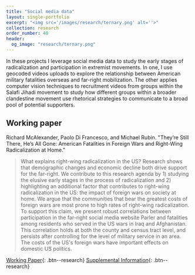 ```yaml
---
title: "Social media data"
layout: single-portfolio
excerpt: "<img src='/images/research/ternary.png' alt=''>"
collection: research
order_number: 40
header: 
  og_image: "research/ternary.png"
---
```


In these projects I leverage social media data to study the early stages of
radicalization and participation in extremist movements. In one, I use geocoded
videos uploads to explore the relationship between American military fatalities
overseas and far-right mobilization. The other applies computer vision
techniques to recruitment videos from groups within the Salafi Jihadi movement
to study how different groups within a broader clandestine movement use
rhetorical strategies to communicate to a broad pool of potential supporters.

## Working paper

Richard McAlexander, Paolo Di Francesco, and Michael Rubin. "They’re Still There, He’s All Gone: American Fatalities in Foreign Wars and Right-Wing Radicalization at Home."

> What explains right-wing radicalization in the US? Research shows that demographic changes and economic decline both drive support for the far-right. We contribute to this research agenda by 1) studying the elusive early stages in the process of radicalization and 2) highlighting an additional factor that contributes to right-wing radicalization in the US: the impact of foreign wars on society at home. We argue that the communities that bear the greatest costs of foreign wars are most prone to high rates of right-wing radicalization. To support this claim, we present robust correlations between participation in the far-right social media website Parler and fatalities among residents who served in the US wars in Iraq and Afghanistan. This correlation holds at both the county and census tract level, and persists after controlling for the level of military service in an area. The costs of the US's foreign wars have important effects on domestic US politics.

[Working Paper](https://preprints.apsanet.org/engage/api-gateway/apsa/assets/orp/resource/item/61115b4018911da2f6dd1def/original/they-re-still-there-he-s-all-gone-american-fatalities-in-foreign-wars-and-right-wing-radicalization-at-home.pdf){: .btn--research} [Supplemental Information](https://preprints.apsanet.org/engage/api-gateway/apsa/assets/orp/resource/item/61115c914cb47968ba2bb2d8/original/appendix-for-they-re-still-there-he-s-all-gone-american-fatalities-in-foreign-wars-and-right-wing-radicalization-at-home.pdf){: .btn--research}
